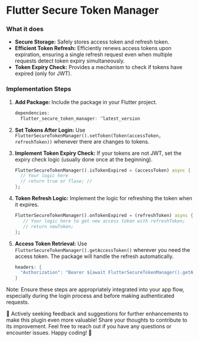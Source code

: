 # Flutter Secure Token Manager

### What it does

- **Secure Storage:** Safely stores access token and refresh token.
- **Efficient Token Refresh:** Efficiently renews access tokens upon expiration, ensuring a single
  refresh request even when multiple requests detect token expiry simultaneously.
- **Token Expiry Check:** Provides a mechanism to check if tokens have expired (only for JWT).

### Implementation Steps

1. **Add Package:** Include the package in your Flutter project.

    ```dart
    dependencies:
      flutter_secure_token_manager: ^latest_version
    ```

2. **Set Tokens After Login:**
   Use `FlutterSecureTokenManager().setToken(Token(accessToken, refreshToken))` whenever there are
   changes to tokens.

3. **Implement Token Expiry Check:** If your tokens are not JWT, set the expiry check logic (usually
   done once at the beginning).

    ```dart
    FlutterSecureTokenManager().isTokenExpired = (accessToken) async {
      // Your logic here
      // return true or flase; //
    };
    ```

4. **Token Refresh Logic:** Implement the logic for refreshing the token when it expires.

    ```dart
    FlutterSecureTokenManager().onTokenExpired = (refreshToken) async {
       // Your logic here to get new access token with refreshToken;
       // return newToken;
    };
    ```

5. **Access Token Retrieval:** Use `FlutterSecureTokenManager().getAccessToken()` wherever you need
   the access token. The package will handle the refresh automatically.

    ```dart
    headers: {
      "Authorization": "Bearer ${await FlutterSecureTokenManager().getAccessToken()}"
    }
    ```

Note: Ensure these steps are appropriately integrated into your app flow, especially during the
login process and before making authenticated requests.

🚀 Actively seeking feedback and suggestions for further enhancements to make this plugin even more
valuable! Share your thoughts to contribute to its improvement. Feel free to reach out if you have
any questions or encounter issues. Happy coding! 🙌